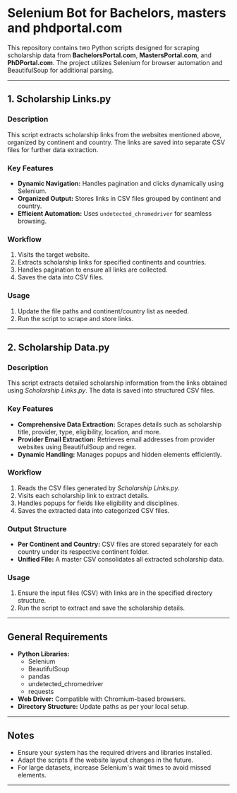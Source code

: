 # Selenium Bot for Bachelors, masters and phdportal.com

This repository contains two Python scripts designed for scraping scholarship data from **BachelorsPortal.com**, **MastersPortal.com**, and **PhDPortal.com**. The project utilizes Selenium for browser automation and BeautifulSoup for additional parsing.

---

## **1. Scholarship Links.py**

### **Description**
This script extracts scholarship links from the websites mentioned above, organized by continent and country. The links are saved into separate CSV files for further data extraction.

### **Key Features**
- **Dynamic Navigation:** Handles pagination and clicks dynamically using Selenium.
- **Organized Output:** Stores links in CSV files grouped by continent and country.
- **Efficient Automation:** Uses `undetected_chromedriver` for seamless browsing.

### **Workflow**
1. Visits the target website.
2. Extracts scholarship links for specified continents and countries.
3. Handles pagination to ensure all links are collected.
4. Saves the data into CSV files.

### **Usage**
1. Update the file paths and continent/country list as needed.
2. Run the script to scrape and store links.

---

## **2. Scholarship Data.py**

### **Description**
This script extracts detailed scholarship information from the links obtained using *Scholarship Links.py*. The data is saved into structured CSV files.

### **Key Features**
- **Comprehensive Data Extraction:** Scrapes details such as scholarship title, provider, type, eligibility, location, and more.
- **Provider Email Extraction:** Retrieves email addresses from provider websites using BeautifulSoup and regex.
- **Dynamic Handling:** Manages popups and hidden elements efficiently.

### **Workflow**
1. Reads the CSV files generated by *Scholarship Links.py*.
2. Visits each scholarship link to extract details.
3. Handles popups for fields like eligibility and disciplines.
4. Saves the extracted data into categorized CSV files.

### **Output Structure**
- **Per Continent and Country:** CSV files are stored separately for each country under its respective continent folder.
- **Unified File:** A master CSV consolidates all extracted scholarship data.

### **Usage**
1. Ensure the input files (CSV) with links are in the specified directory structure.
2. Run the script to extract and save the scholarship details.

---

## **General Requirements**
- **Python Libraries:** 
  - Selenium
  - BeautifulSoup
  - pandas
  - undetected_chromedriver
  - requests
- **Web Driver:** Compatible with Chromium-based browsers.
- **Directory Structure:** Update paths as per your local setup.

---

## **Notes**
- Ensure your system has the required drivers and libraries installed.
- Adapt the scripts if the website layout changes in the future.
- For large datasets, increase Selenium's wait times to avoid missed elements.

--- 

